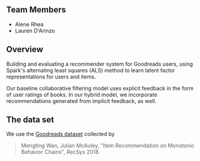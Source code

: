 ## Team Members
- Alene Rhea
- Lauren D'Arinzo


## Overview
Building and evaluating a recommender system for Goodreads users, using Spark's alternating least squares (ALS) method to learn latent factor representations for users and items. 

Our baseline collaborative filtering model uses explicit feedback in the form of user ratings of books. In our hybrid model, we incorporate recommendations generated from implicit feedback, as well.


 ## The data set
We use the [Goodreads dataset](https://sites.google.com/eng.ucsd.edu/ucsdbookgraph/home) collected by 
> Mengting Wan, Julian McAuley, "Item Recommendation on Monotonic Behavior Chains", RecSys 2018.